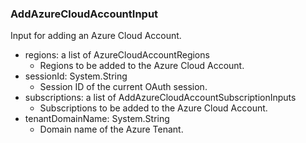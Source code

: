 ### AddAzureCloudAccountInput
Input for adding an Azure Cloud Account.

- regions: a list of AzureCloudAccountRegions
  - Regions to be added to the Azure Cloud Account.
- sessionId: System.String
  - Session ID of the current OAuth session.
- subscriptions: a list of AddAzureCloudAccountSubscriptionInputs
  - Subscriptions to be added to the Azure Cloud Account.
- tenantDomainName: System.String
  - Domain name of the Azure Tenant.
